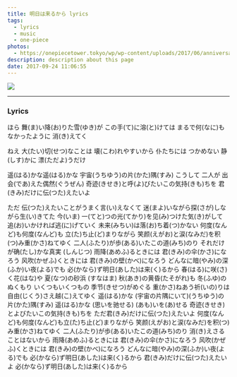```yaml
---
title: 明日は来るから lyrics
tags:
  - lyrics
  - music
  - one-piece
photos:
  - https://onepiecetower.tokyo/wp/wp-content/uploads/2017/06/anniversary_summer_01.jpg
description: description about this page
date: 2017-09-24 11:06:55
---
```

![](https://onepiecetower.tokyo/wp/wp-content/uploads/2017/06/anniversary_summer_01.jpg)

---

### Lyrics
ほら 舞(ま)い降(お)りた雪(ゆき)が
この手(て)に溶(と)けては
まるで何(なに)も
なかったように
消(き)えてく

ねえ 大(たい)切(せつ)なことは
壊(こわ)れやすいから 
仆たちには
つかめない
静(しす)かに
漂(ただよ)うだけ

遥(はる)かな遥(はる)かな
宇宙(うちゆう)の片(かた)隅(すみ)
こうして
二人が
出会(であ)えた偶然(ぐうぜん)
奇迹(きせき)と呼(よ)びたいこの気持(きも)ちを 
君(きみ)だけに伝(つた)えたいよ


ただ 伝(つた)えたいことがうまく言(い)えなくて 
迷(まよ)いながら探(さが)しながら生(い)きてた 
今(いま) 一(てと)つの光(てかり)を见(み)つけた気(き)がして 
追(お)いかければ逃(に)げていく 未来(みちい)は落(お)ち着(つ)かない 
何度(なんど)も何度(なんど)も 立(た)ち止(ど)まりながら 
笑颜(えがお)と涙(なみだ)を积(つ)み重(かさ)ねてゆく 
二人(ふたり)が歩(ある)いたこの道(みち)のり 
それだけが确(たし)かな真実 (しんじつ)
雨降(あめふ)るときには 君(きみ)の伞(かさ)になろう 
风吹(かぜふ)くときには 君(きみ)の壁(かべ)になろう 
どんなに暗(やみ)の深(ふか)い夜(よる)でも 
必(かなら)ず明日(あした)は来(く)るから 
春(はる)に咲(さ)く花(はな)や 夏(なつ)の砂浜 (すなはま)
秋(あき)の黄昏(たそがれ)も 冬(ふゆ)のぬくもり 
いくつもいくつもの 季节(きせつ)がめぐる 
重(かさ)ねあう祈(いの)りは自由(じくう)さえ越(こ)えてゆく 
遥(はる)かな (宇宙の片隅にいて)(うちゆう)の片(かた)隅(すみ)
遥(はる)かな (思いを驰せる) (あも)いを(あ)せる
奇迹(きせき)とよびたいこの気持(きも)ちを 
ただ君(きみ)だけに伝(つた)えたいよ 
何度(なんど)も何度(なんど)も立(た)ち止(ど)まりながら 
笑颜(えがお)と涙(なみだ)を积(つ)み重(かさ)ねてゆく 
二人(ふたり)が歩(ある)いたこの道(みち)のり 
消(き)えさることはないから 
雨降(あめふ)るときには 君(きみ)の伞(かさ)になろう 
风吹(かぜふ)くときには 君(きみ)の壁(かべ)になろう 
どんなに暗(やみ)の深(ふか)い夜(よる)でも 
必(かなら)ず明日(あした)は来(く)るから 
君(きみ)だけに伝(つた)えたいよ 
必(かなら)ず明日(あした)は来(く)るから 
